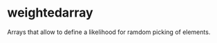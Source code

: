 weightedarray
=============

Arrays that allow to define a likelihood for ramdom picking of elements.